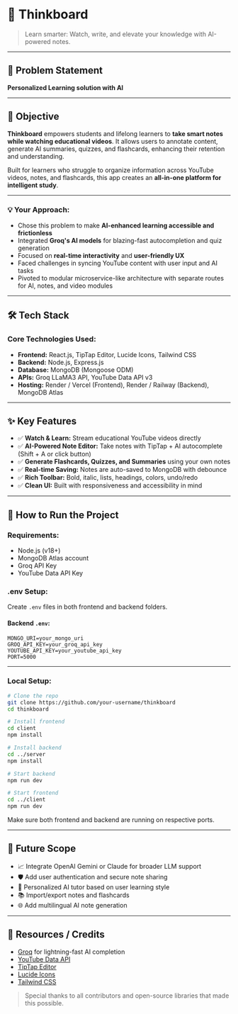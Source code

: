 # 🚀 **Thinkboard**

> Learn smarter: Watch, write, and elevate your knowledge with AI-powered notes.

---

## 📌 Problem Statement

**Personalized Learning solution with AI**

---

## 🎯 Objective

**Thinkboard** empowers students and lifelong learners to **take smart notes while watching educational videos**. It allows users to annotate content, generate AI summaries, quizzes, and flashcards, enhancing their retention and understanding.

Built for learners who struggle to organize information across YouTube videos, notes, and flashcards, this app creates an **all-in-one platform for intelligent study**.

---

### 💡 Your Approach:  
- Chose this problem to make **AI-enhanced learning accessible and frictionless**
- Integrated **Groq's AI models** for blazing-fast autocompletion and quiz generation
- Focused on **real-time interactivity** and **user-friendly UX**
- Faced challenges in syncing YouTube content with user input and AI tasks
- Pivoted to modular microservice-like architecture with separate routes for AI, notes, and video modules

---

## 🛠️ Tech Stack

### Core Technologies Used:

- **Frontend:** React.js, TipTap Editor, Lucide Icons, Tailwind CSS  
- **Backend:** Node.js, Express.js  
- **Database:** MongoDB (Mongoose ODM)  
- **APIs:** Groq LLaMA3 API, YouTube Data API v3  
- **Hosting:** Render / Vercel (Frontend), Render / Railway (Backend), MongoDB Atlas

---

## ✨ Key Features

- ✅ **Watch & Learn:** Stream educational YouTube videos directly  
- ✅ **AI-Powered Note Editor:** Take notes with TipTap + AI autocomplete (Shift + A or click button)  
- ✅ **Generate Flashcards, Quizzes, and Summaries** using your own notes  
- ✅ **Real-time Saving:** Notes are auto-saved to MongoDB with debounce  
- ✅ **Rich Toolbar:** Bold, italic, lists, headings, colors, undo/redo  
- ✅ **Clean UI:** Built with responsiveness and accessibility in mind

---

## 🧪 How to Run the Project

### Requirements:
- Node.js (v18+)
- MongoDB Atlas account
- Groq API Key
- YouTube Data API Key

### .env Setup:
Create `.env` files in both frontend and backend folders.

#### Backend `.env`:
```env
MONGO_URI=your_mongo_uri
GROQ_API_KEY=your_groq_api_key
YOUTUBE_API_KEY=your_youtube_api_key
PORT=5000
```

---

### Local Setup:
```bash
# Clone the repo
git clone https://github.com/your-username/thinkboard
cd thinkboard

# Install frontend
cd client
npm install

# Install backend
cd ../server
npm install

# Start backend
npm run dev

# Start frontend
cd ../client
npm run dev
```

Make sure both frontend and backend are running on respective ports.

---

## 🧬 Future Scope

- 📈 Integrate OpenAI Gemini or Claude for broader LLM support  
- 🛡️ Add user authentication and secure note sharing  
- 🎯 Personalized AI tutor based on user learning style  
- 📚 Import/export notes and flashcards  
- 🌐 Add multilingual AI note generation  

---

## 📎 Resources / Credits

- [Groq](https://groq.com/) for lightning-fast AI completion  
- [YouTube Data API](https://developers.google.com/youtube/v3)  
- [TipTap Editor](https://tiptap.dev)  
- [Lucide Icons](https://lucide.dev)  
- [Tailwind CSS](https://tailwindcss.com)  

> Special thanks to all contributors and open-source libraries that made this possible.
